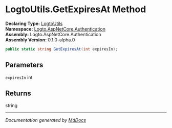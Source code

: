 ﻿<!--  
  <auto-generated>   
    The contents of this file were generated by a tool.  
    Changes to this file may be list if the file is regenerated  
  </auto-generated>   
-->

# LogtoUtils.GetExpiresAt Method

**Declaring Type:** [LogtoUtils](../index.md)  
**Namespace:** [Logto.AspNetCore.Authentication](../../index.md)  
**Assembly:** Logto.AspNetCore.Authentication  
**Assembly Version:** 0.1.0\-alpha.0

```csharp
public static string GetExpiresAt(int expiresIn);
```

## Parameters

`expiresIn`  int

## Returns

string

___

*Documentation generated by [MdDocs](https://github.com/ap0llo/mddocs)*
